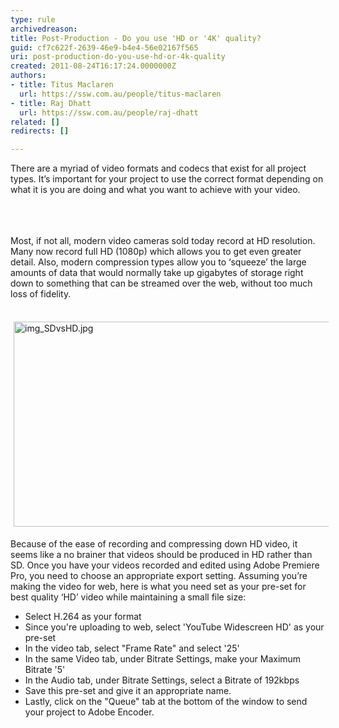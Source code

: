 ```yaml
---
type: rule
archivedreason: 
title: Post-Production - Do you use 'HD or '4K' quality?
guid: cf7c622f-2639-46e9-b4e4-56e02167f565
uri: post-production-do-you-use-hd-or-4k-quality
created: 2011-08-24T16:17:24.0000000Z
authors:
- title: Titus Maclaren
  url: https://ssw.com.au/people/titus-maclaren
- title: Raj Dhatt
  url: https://ssw.com.au/people/raj-dhatt
related: []
redirects: []

---
```



There are a myriad of video formats and codecs that exist for all project types. It’s important for your project to use the correct format depending on what it is you are doing and what you want to achieve with your video.<br><br>
<br><excerpt class='endintro'></excerpt><br>
<p>Most, if not all, modern video cameras sold today record at HD resolution. Many now record full HD (1080p) which allows you to get even greater detail. Also, modern compression types allow you to ‘squeeze’ the large amounts of data that would normally take up gigabytes of storage right down to something that can be streamed over the web, without too much loss of fidelity. </p>
<p>&#160;<img alt="img_SDvsHD.jpg" src="/DesignandPresentation/RulesToBetterVideoRecording/PublishingImages/SD-vs-HD.jpg" width="568" height="328" style="margin&#58;5px;width&#58;568px;height&#58;328px;" /></p>
<p>Because of the ease of recording and compressing down HD video, it seems like a no brainer that videos should be produced in HD rather than SD. Once you have your videos recorded and edited using Adobe Premiere Pro, you need to choose an appropriate export setting. Assuming you’re making the video for web, here is what you need set as your pre-set for best quality ‘HD’ video while maintaining a small file size&#58; </p>
<ul><li>Select H.264 as your format</li>
<li>Since you're uploading to web, select 'YouTube Widescreen HD' as your pre-set</li>
<li>In the video tab, select &quot;Frame Rate&quot; and select '25'</li>
<li>In the same Video tab, under Bitrate Settings, make your Maximum Bitrate '5'</li>
<li>In the Audio tab, under Bitrate Settings, select a Bitrate of 192kbps</li>
<li>Save this pre-set and give it an appropriate name.</li>
<li>Lastly, click on the &quot;Queue&quot; tab at the bottom of the window to send your project to Adobe Encoder.<div class="ms-rtestate-read ms-rte-wpbox"><div id="div_6da05f43-9383-4c97-8edd-168957732bc1" class="ms-rtestate-notify  ms-rtestate-read 6da05f43-9383-4c97-8edd-168957732bc1"></div>
<div id="vid_6da05f43-9383-4c97-8edd-168957732bc1" style="display&#58;none;"></div></div></li></ul>


